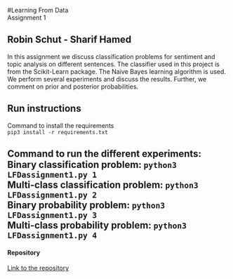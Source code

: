 #Learning From Data <br/>Assignment 1

## Robin Schut - Sharif Hamed

In this assignment we discuss classification problems for sentiment and topic analysis on different sentences.
The classifier used in this project is from the Scikit-Learn package. The Naive Bayes learning algorithm is used. 
We perform several experiments and discuss the results. Further, we comment on prior and posterior probabilities.  

Run instructions
-----
Command to install the requirements
<br/>```pip3 install -r requirements.txt```

Command to run the different experiments:
<br/> Binary classification problem:
```python3 LFDassignment1.py 1```
<br/>
Multi-class classification problem:
```python3 LFDassignment1.py 2```
<br/>
Binary probability problem:
```python3 LFDassignment1.py 3```
<br/>
Multi-class probability problem:
```python3 LFDassignment1.py 4```
---
#### Repository
[Link to the repository](https://github.com/Ruben103/learningfromdata)